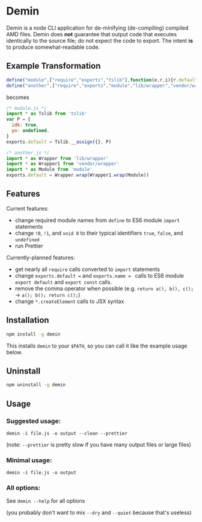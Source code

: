 # Demin

Demin is a node CLI application for de-minifying (de-compiling) compiled AMD files. Demin does **not** guarantee that output code that executes identically to the source file; do not expect the code to export. The intent **is** to produce somewhat-readable code.

## Example Transformation

<!-- prettier-ignore-start -->
```js
define("module",["require","exports","tslib"],function(e,r,i){r.default=i.__assign({},{idk:!0,yo:void 0})})
define("another",["require","exports","module","lib/wrapper","vendor/wrapper"],function(e,r,i,o,d){r.default=o.wrap(d.wrap(i))})
```
<!-- prettier-ignore-end -->

becomes

```js
/* module.js */
import * as Tslib from 'tslib'
var P = {
  idk: true,
  yo: undefined,
}
exports.default = Tslib.__assign({}, P)

/* another.js */
import * as Wrapper from 'lib/wrapper'
import * as Wrapper1 from 'vendor/wrapper'
import * as Module from 'module'
exports.default = Wrapper.wrap(Wrapper1.wrap(Module))
```

## Features

Current features:

- change required module names from `define` to ES6 module `import` statements
- change `!0`, `!1`, and `void 0` to their typical identifiers `true`, `false`, and `undefined`
- run Prettier

Currently-planned features:

- get nearly all `require` calls converted to `import` statements
- change `exports.default =` and `exports.name = ` calls to ES6 module `export default` and `export const` calls.
- remove the comma operator when possible (e.g. `return a(), b(), c();` → `a(); b(); return c();`)
- change `*.createElement` calls to JSX syntax

## Installation

```bash
npm install -g demin
```

This installs `demin` to your `$PATH`, so you can call it like the example usage below.

## Uninstall

```bash
npm uninstall -g demin
```

## Usage

### Suggested usage:

`demin -i file.js -o output --clean --prettier`

(note: `--prettier` is pretty slow if you have many output files or large files)

### Minimal usage:

`demin -i file.js -o output`

### All options:

See `demin --help` for all options

(you probably don't want to mix `--dry` and `--quiet` because that's useless)
